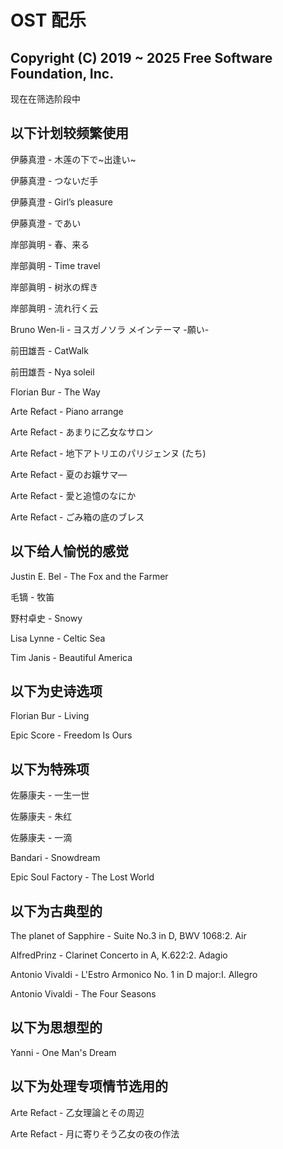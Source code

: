 # OST 配乐

## Copyright (C) 2019 ~ 2025 Free Software Foundation, Inc.

现在在筛选阶段中

## 以下计划较频繁使用

伊藤真澄 - 木莲の下で~出逢い~

伊藤真澄 - つないだ手

伊藤真澄 - Girl’s pleasure

伊藤真澄 - であい

岸部眞明 - 春、来る

岸部眞明 - Time travel

岸部眞明 - 树氷の辉き

岸部眞明 - 流れ行く云

Bruno Wen-li - ヨスガノソラ メインテーマ -願い-

前田雄吾 - CatWalk

前田雄吾 - Nya soleil

Florian Bur - The Way

Arte Refact - Piano arrange

Arte Refact - あまりに乙女なサロン

Arte Refact - 地下アトリエのパリジェンヌ (たち)

Arte Refact - 夏のお嬢サマ―

Arte Refact - 愛と追憶のなにか

Arte Refact - ごみ箱の底のブレス

## 以下给人愉悦的感觉

Justin E. Bel - The Fox and the Farmer

毛镝 - 牧笛

野村卓史 - Snowy

Lisa Lynne - Celtic Sea

Tim Janis - Beautiful America

## 以下为史诗选项

Florian Bur - Living

Epic Score - Freedom Is Ours

## 以下为特殊项

佐藤康夫 - 一生一世

佐藤康夫 - 朱红

佐藤康夫 - 一滴

Bandari - Snowdream

Epic Soul Factory - The Lost World

## 以下为古典型的

The planet of Sapphire - Suite No.3 in D, BWV 1068:2. Air

AlfredPrinz - Clarinet Concerto in A, K.622:2. Adagio

Antonio Vivaldi - L'Estro Armonico No. 1 in D major:I. Allegro

Antonio Vivaldi - The Four Seasons

## 以下为思想型的

Yanni - One Man's Dream

## 以下为处理专项情节选用的

Arte Refact - 乙女理論とその周辺

Arte Refact - 月に寄りそう乙女の夜の作法
